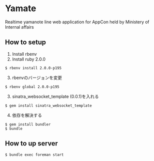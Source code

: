 Yamate
======

Realtime yamanote line web application for AppCon held by Ministery of Internal affairs 

## How to setup

1. Install rbenv
2. Install ruby 2.0.0
```
$ rbenv install 2.0.0-p195
```
3. rbenvのバージョンを変更
```
$ rbenv global 2.0.0-p195
```
3. sinatra_websocket_template (0.0.1)を入れる
```
$ gem install sinatra_websocket_template
```
4. 依存を解決する
```
$ gem install bundler
$ bundle
```

## How to up server

```
$ bundle exec foreman start
```

